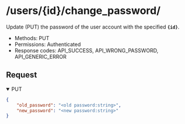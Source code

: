 /users/{id}/change_password/
=======

Update (PUT) the password of the user account with the specified **`{id}`**.

- Methods: PUT
- Permissions: Authenticated 
- Response codes: API_SUCCESS, API_WRONG_PASSWORD, API_GENERIC_ERROR

## Request

<details open>
    <summary>PUT</summary>

```json
{
    "old_password": "<old password:string>",
    "new_password": "<new password:string>"
}
```

</details>
